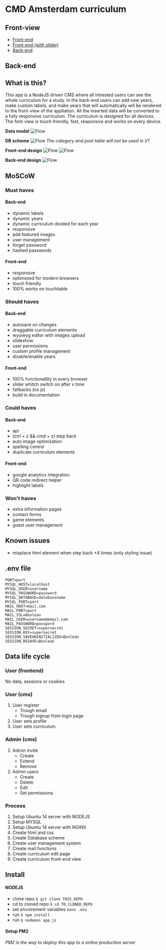 # CMD Amsterdam curriculum

## Front-view
- [Front-end](http://socialscoutagency.com/)
- [Front-end (with slider)](http://socialscoutagency.com/slider)
- [Back-end](http://socialscoutagency.com/cms)

## Back-end

## What is this?
This app is a NodeJS driven CMS where all intrested users can see the whole curriculum for a study. In the back-end users can add new years, make custom labels, and make years that will automatically will be rendered to the front-view of the appliation.
All the inserted data will be converted to a fully responsive curriculum. The curriculum is designed for all devices. The font-view is touch friendly, fast, responsive and works on every device.

__Data modal__
![Flow](https://raw.githubusercontent.com/royvanderzon/cmd-curriculum/master/images/data.png)

__DB scheme__
![Flow](https://raw.githubusercontent.com/royvanderzon/cmd-curriculum/master/images/db.png)
_The category and post table will not be used in V1_

__Front-end design__
![Flow](https://raw.githubusercontent.com/royvanderzon/cmd-curriculum/master/images/ontwerp-v2.png)
![Flow](https://raw.githubusercontent.com/royvanderzon/cmd-curriculum/master/images/ontwerp-v2-2.png)

__Back-end design__
![Flow](https://raw.githubusercontent.com/royvanderzon/cmd-curriculum/master/images/Back-end.png)

## MoSCoW
### Must haves
#### Back-end
- dynamic labels
- dynamic years
- dynamic curriculum divided for each year
- responsive
- add featured images
- user management
- forget password
- hashed passwords
#### Front-end
- responsive
- optimezed for modern browsers
- touch friendly
- 100% works on touchtable

### Should haves
#### Back-end
- autosave on changes
- draggable curriculum elements
- wysiwyg editor with images upload
- slideshow
- user permissions
- custom profile management
- disable/enable years
#### Front-end
- 100% functionallity in every browser
- slider whitch switch on after x time
- fallbacks (no js)
- build in documentation

### Could haves
#### Back-end
- api
- (ctrl + z && cmd + z) step back
- auto image optimization
- spelling control
- duplicate curriculum elements
#### Front-end
- google analytics integration
- QR code redirect helper
- highlight labels

### Won't haves
- extra information pages
- contact forms
- game elements
- guest user management

## Known issues
- misplace html element when step back +4 times (only styling issue)

## .env file
```
PORT=port
MYSQL_HOST=localhost
MYSQL_USER=username
MYSQL_PASSWORD=password
MYSQL_DATABASE=databasename
MYSQL_PORT=port
MAIL_HOST=mail.com
MAIL_PORT=port
MAIL_SSL=Boolean
MAIL_USER=username@email.com
MAIL_PASSWORD=passpord
SESSION_SECRET=supersecret
SESSION_KEY=supersecret
SESSION_SAVEUNINITIALIZED=Boolean
SESSION_RESAVE=Boolean
```

## Data life cycle
### User (frontend)
No data, sessions or cookies
### User (cms)
1. User register
   * Trough email
   * Trough signup from login page
2. User sets profile
3. User sets curriculum
### Admin (cms)
1. Admin invite
   * Create
   * Extend
   * Remove
2. Admin users
   * Create
   * Delete
   * Edit
   * Set permissions

### Process 
1. Setup Ubuntu 14 server with NODEJS
2. Setup MYSQL
3. Setup Ubuntu 14 server with NGINX
4. Create html and css
5. Create Database scheme
6. Create user management system
7. Create mail functions
8. Create curriculum edit page
9. Create curriculum front-end view

## Install
#### NODEJS
- clone repo `$ git clone THIS_REPO`
- cd to cloned repo `$ cd TO_CLONED_REPO`
- set envoirement variables `nano .env`
- run `$ npm install`
- run `$ nodemon app.js`
#### Setup PM2
*PM2 is the way to deploy this app to a online production server*